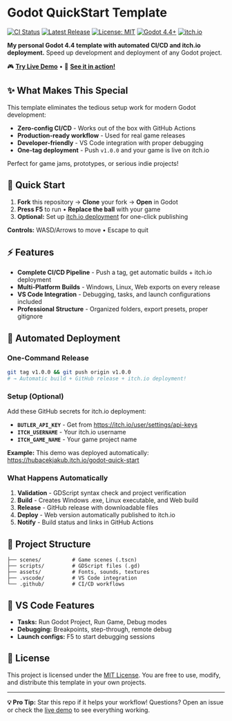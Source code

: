 
# Godot QuickStart Template

[![CI Status](https://github.com/hubacekjakub/Godot-QuickStart/actions/workflows/quick-validation.yml/badge.svg)](https://github.com/hubacekjakub/Godot-QuickStart/actions/workflows/quick-validation.yml)
[![Latest Release](https://img.shields.io/badge/GitHub-Release-blue?logo=github)](https://github.com/hubacekjakub/Godot-QuickStart/releases)
[![License: MIT](https://img.shields.io/badge/License-MIT-yellow.svg)](https://github.com/hubacekjakub/Godot-QuickStart/blob/main/LICENSE)
[![Godot 4.4+](https://img.shields.io/badge/Godot-4.4%2B-blue)](https://godotengine.org/)
[![itch.io](https://img.shields.io/badge/itch.io-Live%20Demo-FA5C5C?logo=itch.io)](https://hubacekjakub.itch.io/godot-quick-start)

**My personal Godot 4.4 template with automated CI/CD and itch.io deployment.** Speed up development and deployment of any Godot project.

🎮 **[Try Live Demo](https://hubacekjakub.itch.io/godot-quick-start)** • 📖 **[See it in action!](https://hubacekjakub.itch.io/godot-quick-start)**

## ✨ What Makes This Special

This template eliminates the tedious setup work for modern Godot development:
- **Zero-config CI/CD** - Works out of the box with GitHub Actions
- **Production-ready workflow** - Used for real game releases
- **Developer-friendly** - VS Code integration with proper debugging
- **One-tag deployment** - Push `v1.0.0` and your game is live on itch.io

Perfect for game jams, prototypes, or serious indie projects!

## 🚀 Quick Start

1. **Fork** this repository → **Clone** your fork → **Open** in Godot
2. **Press F5** to run • **Replace the ball** with your game
3. **Optional:** Set up [itch.io deployment](#-automated-deployment) for one-click publishing

**Controls:** WASD/Arrows to move • Escape to quit

## ⚡ Features

- **Complete CI/CD Pipeline** - Push a tag, get automatic builds + itch.io deployment
- **Multi-Platform Builds** - Windows, Linux, Web exports on every release
- **VS Code Integration** - Debugging, tasks, and launch configurations included
- **Professional Structure** - Organized folders, export presets, proper gitignore

## 🤖 Automated Deployment

### One-Command Release
```bash
git tag v1.0.0 && git push origin v1.0.0
# → Automatic build + GitHub release + itch.io deployment!
```

### Setup (Optional)
Add these GitHub secrets for itch.io deployment:
- **`BUTLER_API_KEY`** - Get from https://itch.io/user/settings/api-keys
- **`ITCH_USERNAME`** - Your itch.io username
- **`ITCH_GAME_NAME`** - Your game project name

**Example:** This demo was deployed automatically: https://hubacekjakub.itch.io/godot-quick-start

### What Happens Automatically
1. **Validation** - GDScript syntax check and project verification
2. **Build** - Creates Windows .exe, Linux executable, and Web build
3. **Release** - GitHub release with downloadable files
4. **Deploy** - Web version automatically published to itch.io
5. **Notify** - Build status and links in GitHub Actions

## 📁 Project Structure

```
├── scenes/          # Game scenes (.tscn)
├── scripts/         # GDScript files (.gd)
├── assets/          # Fonts, sounds, textures
├── .vscode/         # VS Code integration
└── .github/         # CI/CD workflows
```

## 🔧 VS Code Features

- **Tasks:** Run Godot Project, Run Game, Debug modes
- **Debugging:** Breakpoints, step-through, remote debug
- **Launch configs:** F5 to start debugging sessions

## 📝 License

This project is licensed under the [MIT License](LICENSE).
You are free to use, modify, and distribute this template in your own projects.

---

**💡 Pro Tip:** Star this repo if it helps your workflow! Questions? Open an issue or check the [live demo](https://hubacekjakub.itch.io/godot-quick-start) to see everything working.
